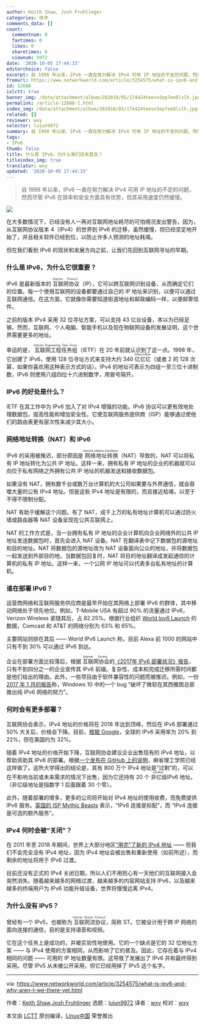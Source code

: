 ```yaml
---
author: Keith Shaw, Josh Fruhlinger
categories: 技术
comments_data: []
count:
  commentnum: 0
  favtimes: 0
  likes: 0
  sharetimes: 0
  viewnum: 5972
date: '2020-10-05 17:44:33'
editorchoice: false
excerpt: 自 1998 年以来，IPv6 一直在努力解决 IPv4 可用 IP 地址的不足的问题，然而尽管 IPv6 在效率和安全方面具有优势，但其采用速度仍然缓慢。
fromurl: https://www.networkworld.com/article/3254575/what-is-ipv6-and-why-aren-t-we-there-yet.html
id: 12688
islctt: true
banner_img: /data/attachment/album/202010/05/174424teevv5ep7ee8lslh.jpg
permalink: /article-12688-1.html
index_img: /data/attachment/album/202010/05/174424teevv5ep7ee8lslh.jpg.thumb.jpg
related: []
reviewer: wxy
selector: lujun9972
summary: 自 1998 年以来，IPv6 一直在努力解决 IPv4 可用 IP 地址的不足的问题，然而尽管 IPv6 在效率和安全方面具有优势，但其采用速度仍然缓慢。
tags:
- IPv6
thumb: false
title: 什么是 IPv6，为什么我们还未普及？
titleindex_img: true
translator: wxy
updated: '2020-10-05 17:44:33'
---
```



> 
> 自 1998 年以来，IPv6 一直在努力解决 IPv4 可用 IP 地址的不足的问题，然而尽管 IPv6 在效率和安全方面具有优势，但其采用速度仍然缓慢。
> 
> 
> 


![](/data/attachment/album/202010/05/174424teevv5ep7ee8lslh.jpg)


在大多数情况下，已经没有人一再对互联网地址耗尽的可怕境况发出警告，因为，从互联网协议版本 4（IPv4）的世界到 IPv6 的迁移，虽然缓慢，但已经坚定地开始了，并且相关软件已经到位，以防止许多人预测的地址耗竭。


但在我们看到 IPv6 的现状和发展方向之前，让我们先回到互联网寻址的早期。


### 什么是 IPv6，为什么它很重要？


IPv6 是最新版本的<ruby> 互联网协议 <rt>  Internet Protocol </rt></ruby>（IP），它可以跨互联网识别设备，从而确定它们的位置。每一个使用互联网的设备都要通过自己的 IP 地址来识别，以便可以通过互联网通信。在这方面，它就像你需要知道街道地址和邮政编码一样，以便邮寄信件。


之前的版本 IPv4 采用 32 位寻址方案，可以支持 43 亿台设备，本以为已经足够。然而，互联网、个人电脑、智能手机以及现在物联网设备的发展证明，这个世界需要更多的地址。


幸运的是，<ruby> 互联网工程任务组 <rt>  Internet Engineering Task Force </rt></ruby>（IETF）在 20 年前就认识到了这一点。1998 年，它创建了 IPv6，使用 128 位寻址方式来支持大约 340 <ruby> 亿亿亿 <rt>  trillion trillion </rt></ruby>（或者 2 的 128 次幂，如果你喜欢用这种表示方式的话）。IPv4 的地址可表示为四组一至三位十进制数，IPv6 则使用八组四位十六进制数字，用冒号隔开。


### IPv6 的好处是什么？


IETF 在其工作中为 IPv6 加入了对 IPv4 增强的功能。IPv6 协议可以更有效地处理数据包，提高性能和增加安全性。它使互联网服务提供商（ISP）能够通过使他们的路由表更有层次性来减少其大小。


### 网络地址转换（NAT）和 IPv6


IPv6 的采用被推迟，部分原因是<ruby> 网络地址转换 <rt>  network address translation </rt></ruby>（NAT）导致的，NAT 可以将私有 IP 地址转化为公共 IP 地址。这样一来，拥有私有 IP 地址的企业的机器就可以向位于私有网络之外拥有公共 IP 地址的机器发送和接收数据包。


如果没有 NAT，拥有数千台或数万台计算机的大公司如果要与外界通信，就会吞噬大量的公有 IPv4 地址。但是这些 IPv4 地址是有限的，而且接近枯竭，以至于不得不限制分配。


NAT 有助于缓解这个问题。有了 NAT，成千上万的私有地址计算机可以通过防火墙或路由器等 NAT 设备呈现在公共互联网上。


NAT 的工作方式是，当一台拥有私有 IP 地址的企业计算机向企业网络外的公共 IP 地址发送数据包时，首先会进入 NAT 设备。NAT 在翻译表中记下数据包的源地址和目的地址。NAT 将数据包的源地址改为 NAT 设备面向公众的地址，并将数据包一起发送到外部目的地。当数据包回复时，NAT 将目的地址翻译成发起通信的计算机的私有 IP 地址。这样一来，一个公网 IP 地址可以代表多台私有地址的计算机。


### 谁在部署 IPv6？


运营商网络和互联网服务供应商是最早开始在其网络上部署 IPv6 的群体，其中移动网络处于领先地位。例如，T-Mobile USA 有超过 90% 的流量通过 IPv6，Verizon Wireless 紧随其后，占 82.25%。根据行业组织 [World Ipv6 Launch](http://www.worldipv6launch.org/measurements/) 的数据，Comcast 和 AT&T 的网络分别为 63% 和 65%。


主要网站则排在其后 —— World IPv6 Launch 称，目前 Alexa 前 1000 的网站中只有不到 30% 可以通过 IPv6 到达。


企业在部署方面比较落后，根据<ruby> 互联网协会 <rt>  Internet Society </rt></ruby>的[《2017年 IPv6 部署状况》报告](https://www.internetsociety.org/resources/doc/2017/state-of-ipv6-deployment-2017/)，只有不到四分之一的企业宣传其 IPv6 前缀。复杂性、成本和完成迁移所需时间都是他们给出的理由。此外，一些项目由于软件兼容性的问题而被推迟。例如，一份 [2017 年 1 月的报告](https://www.theregister.co.uk/2017/01/19/windows_10_bug_undercuts_ipv6_rollout/https://www.theregister.co.uk/2017/01/19/windows_10_bug_undercuts_ipv6_rollout/)称，Windows 10 中的一个 bug “破坏了微软在其西雅图总部推出纯 IPv6 网络的努力”。


### 何时会有更多部署？


互联网协会表示，IPv4 地址的价格将在 2018 年达到顶峰，然后在 IPv6 部署通过 50% 大关后，价格会下降。目前，[根据 Google](https://www.google.com/intl/en/ipv6/statistics.html)，全球的 IPv6 采用率为 20% 到 22%，但在美国约为 32%。


随着 IPv4 地址的价格开始下降，互联网协会建议企业出售现有的 IPv4 地址，以帮助资助其 IPv6 的部署。根据[一个发布在 GitHub 上的说明](https://gist.github.com/simonster/e22e50cd52b7dffcf5a4db2b8ea4cce0)，麻省理工学院已经这样做了。这所大学得出的结论是，其有 800 万个 IPv4 地址是“过剩”的，可以在不影响当前或未来需求的情况下出售，因为它还持有 20 个<ruby> 非亿级 <rt>  nonillion </rt></ruby> IPv6 地址。（非亿级地址是指数字 1 后面跟着 30 个零）。


此外，随着部署的增多，更多的公司将开始对 IPv4 地址的使用收费，而免费提供 IPv6 服务。[英国的 ISP Mythic Beasts](https://www.mythic-beasts.com/sales/ipv6) 表示，“IPv6 连接是标配”，而 “IPv4 连接是可选的额外服务”。


### IPv4 何时会被“关闭”？


在 2011 年至 2018 年期间，世界上大部分地区[“用完”了新的 IPv4 地址](https://ipv4.potaroo.net/) —— 但我们不会完全没有 IPv4 地址，因为 IPv4 地址会被出售和重新使用（如前所述），而剩余的地址将用于 IPv6 过渡。


目前还没有正式的 IPv4 关闭日期，所以人们不用担心有一天他们的互联网接入会突然消失。随着越来越多的网络过渡，越来越多的内容网站支持 IPv6，以及越来越多的终端用户为 IPv6 功能升级设备，世界将慢慢远离 IPv4。


### 为什么没有 IPv5？


曾经有一个 IPv5，也被称为<ruby> 互联网流协议 <rt>  Internet Stream Protocol </rt></ruby>，简称 ST。它被设计用于跨 IP 网络的面向连接的通信，目的是支持语音和视频。


它在这个任务上是成功的，并被实验性地使用。它的一个缺点是它的 32 位地址方案 —— 与 IPv4 使用的方案相同，从而影响了它的普及。因此，它存在着与 IPv4 相同的问题 —— 可用的 IP 地址数量有限。这导致了发展出了 IPv6 并和最终得到采用。尽管 IPv5 从未被公开采用，但它已经用掉了 IPv5 这个名字。




---


via: <https://www.networkworld.com/article/3254575/what-is-ipv6-and-why-aren-t-we-there-yet.html>


作者：[Keith Shaw](https://www.networkworld.com/author/Keith-Shaw/),[Josh Fruhlinger](https://www.networkworld.com/author/Josh-Fruhlinger/) 选题：[lujun9972](https://github.com/lujun9972) 译者：[wxy](https://github.com/wxy) 校对：[wxy](https://github.com/wxy)


本文由 [LCTT](https://github.com/LCTT/TranslateProject) 原创编译，[Linux中国](https://linux.cn/) 荣誉推出